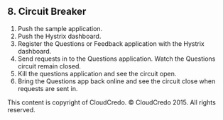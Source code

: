## 8. Circuit Breaker

1. Push the sample application.
2. Push the Hystrix dashboard.
3. Register the Questions or Feedback application with the Hystrix dashboard.
4. Send requests in to the Questions application. Watch the Questions circuit remain closed.
5. Kill the questions application and see the circuit open.
6. Bring the Questions app back online and see the circuit close when requests are sent in.


This content is copyright of CloudCredo. © CloudCredo 2015. All rights reserved.

